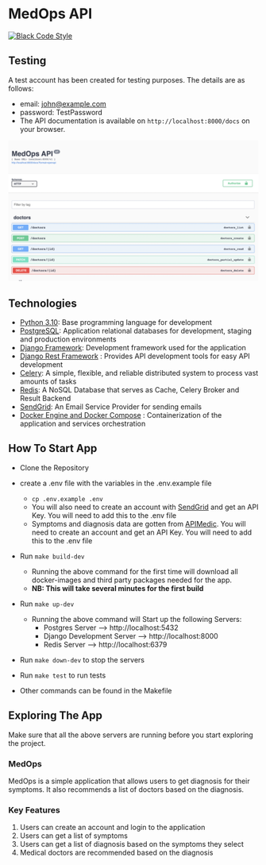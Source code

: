 # MedOps API

[![Black Code Style](https://img.shields.io/badge/code%20style-black-000000.svg)](https://github.com/ambv/black)

## Testing

A test account has been created for testing purposes. The details are as follows:

- email: john@example.com
- password: TestPassword
- The API documentation is available on `http://localhost:8000/docs` on your browser.

![Screenshot](image.png?raw=true "MedOps API")

## Technologies

- [Python 3.10](https://python.org): Base programming language for development
- [PostgreSQL](https://www.postgresql.org/): Application relational databases for development, staging and production environments
- [Django Framework](https://www.djangoproject.com/): Development framework used for the application
- [Django Rest Framework](https://www.django-rest-framework.org/) : Provides API development tools for easy API development
- [Celery](https://github.com/celery/celery): A simple, flexible, and reliable distributed system to process vast amounts of tasks
- [Redis](https://github.com/redis/redis-py): A NoSQL Database that serves as Cache, Celery Broker and Result Backend
- [SendGrid](https://sendgrid.com/): An Email Service Provider for sending emails
- [Docker Engine and Docker Compose](https://www.docker.com/) : Containerization of the application and services orchestration

## How To Start App

- Clone the Repository
- create a .env file with the variables in the .env.example file
  - `cp .env.example .env`
  - You will also need to create an account with [SendGrid](https://sendgrid.com/) and get an API Key. You will need to add this to the .env file
  - Symptoms and diagnosis data are gotten from [APIMedic](https://apimedic.com/apikeys). You will need to create an account and get an API Key. You will need to add this to the .env file

- Run `make build-dev`

  - Running the above command for the first time will download all docker-images and third party packages needed for the app.
  - **NB: This will take several minutes for the first build**

- Run `make up-dev`

  - Running the above command will Start up the following Servers:
    - Postgres Server --> http://localhost:5432
    - Django Development Server --> http://localhost:8000
    - Redis Server --> http://localhost:6379

- Run `make down-dev` to stop the servers

- Run `make test` to run tests

- Other commands can be found in the Makefile

## Exploring The App

Make sure that all the above servers are running before you start exploring the project.

### MedOps

MedOps is a simple application that allows users to get diagnosis for their symptoms. It also recommends a list of doctors based on the diagnosis.

### Key Features

1. Users can create an account and login to the application
2. Users can get a list of symptoms
3. Users can get a list of diagnosis based on the symptoms they select
4. Medical doctors are recommended based on the diagnosis
